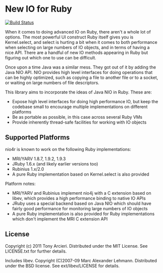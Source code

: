 New IO for Ruby
===============
[![Build Status](http://travis-ci.org/tarcieri/nio4r.png)](http://travis-ci.org/tarcieri/nio4r)

When it comes to doing advanced IO on Ruby, there aren't a whole lot of
options. The most powerful UI construct Ruby itself gives you is
Kernel.select, and select is hurting a bit when it comes to both performance
when selecting on large numbers of IO objects, and in terms of having a nice
API. There are a handful of new IO methods appearing in Ruby but figuring
out which one to use can be difficult.

Once upon a time Java was a similar mess. They got out of it by adding the
Java NIO API. NIO provides high level interfaces for doing operations that can
be highly optimized, such as copying a file to another file or to a socket, or
waiting on large numbers of file descriptors.

This library aims to incorporate the ideas of Java NIO in Ruby. These are:

* Expose high level interfaces for doing high performance IO, but keep the
  codebase small to encourage multiple implementations on different platforms
* Be as portable as possible, in this case across several Ruby VMs
* Provide inherently thread-safe facilities for working with IO objects

Supported Platforms
-------------------

nio4r is known to work on the following Ruby implementations:

* MRI/YARV 1.8.7, 1.9.2, 1.9.3
* JRuby 1.6.x (and likely earlier versions too)
* Rubinius 1.x/2.0
* A pure Ruby implementation based on Kernel.select is also provided

Platform notes:

* MRI/YARV and Rubinius implement nio4j with a C extension based on libev,
  which provides a high performance binding to native IO APIs
* JRuby uses a special backend based on Java NIO which should have fairly good
  performance for monitoring large numbers of IO objects
* A pure Ruby implementation is also provided for Ruby implementations which
  don't implement the MRI C extension API

License
-------

Copyright (c) 2011 Tony Arcieri. Distributed under the MIT License. See
LICENSE.txt for further details.

Includes libev. Copyright (C)2007-09 Marc Alexander Lehmann. Distributed under
the BSD license. See ext/libev/LICENSE for details.
